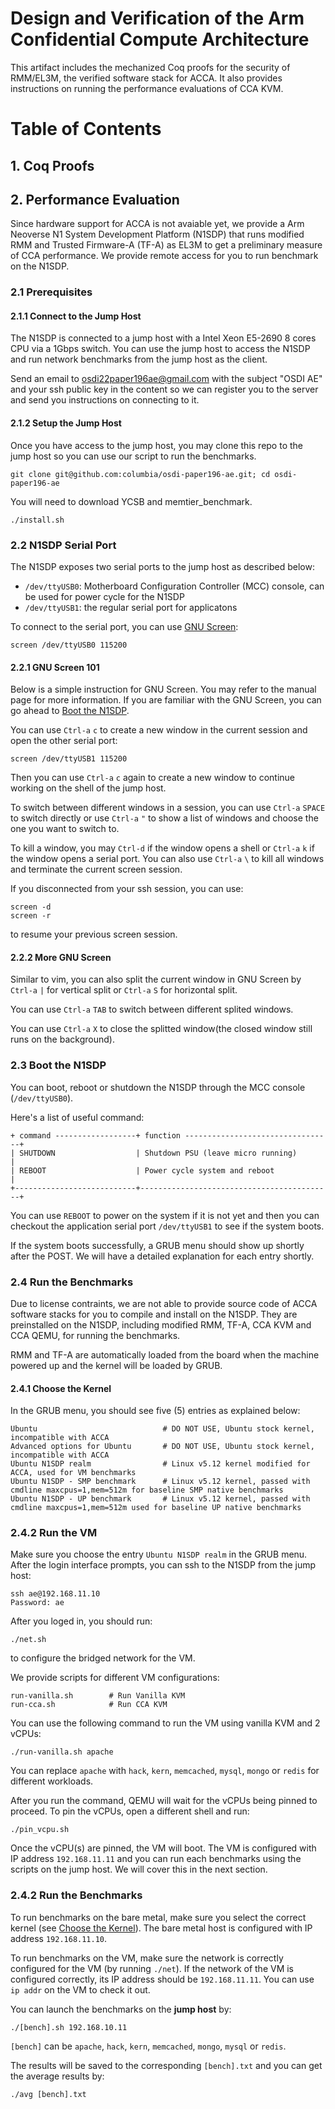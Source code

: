 # Design and Verification of the Arm Confidential Compute Architecture

This artifact includes the mechanized Coq proofs for the security of RMM/EL3M, the verified software stack for ACCA. It also provides instructions on running the performance evaluations of CCA KVM.

# Table of Contents

## 1. Coq Proofs

## 2. Performance Evaluation

Since hardware support for ACCA is not avaiable yet, we provide a Arm Neoverse N1 System Development Platform (N1SDP) that runs modified RMM and 
Trusted Firmware-A (TF-A) as EL3M to get a preliminary measure of CCA performance. We provide remote access for you to run benchmark on the N1SDP. 

### 2.1 Prerequisites

#### 2.1.1 Connect to the Jump Host

The N1SDP is connected to a jump host with a Intel Xeon E5-2690 8 cores CPU via a 1Gbps switch. You can use the jump host to access the N1SDP and
run network benchmarks from the jump host as the client.

Send an email to [osdi22paper196ae@gmail.com](mailto:osdi22paper196ae@gmail.com) with the subject "OSDI AE" and your ssh public key in the content so 
we can register you to the server and send you instructions on connecting to it.


#### 2.1.2 Setup the Jump Host

Once you have access to the jump host, you may clone this repo to the jump host so you can use our script to run the benchmarks.

```
git clone git@github.com:columbia/osdi-paper196-ae.git; cd osdi-paper196-ae
```

You will need to download YCSB and memtier_benchmark.

```
./install.sh
```

### 2.2 N1SDP Serial Port

The N1SDP exposes two serial ports to the jump host as described below:

- `/dev/ttyUSB0`: Motherboard Configuration Controller (MCC) console, can be used for power cycle for the N1SDP
- `/dev/ttyUSB1`: the regular serial port for applicatons

To connect to the serial port, you can use [GNU Screen](https://www.gnu.org/software/screen/):

```
screen /dev/ttyUSB0 115200
```
#### 2.2.1 GNU Screen 101

Below is a simple instruction for GNU Screen. You may refer to the manual page for more information.
If you are familiar with the GNU Screen, you can go ahead to [Boot the N1SDP](#23-boot-the-n1sdp).

You can use `Ctrl-a` `c` to create a new window in the current session and open the other serial port:

```
screen /dev/ttyUSB1 115200
```

Then you can use `Ctrl-a` `c` again to create a new window to continue working on the shell of the jump host.

To switch between different windows in a session, you can use `Ctrl-a` `SPACE` to switch directly or use `Ctrl-a` `"` to show a list of windows
and choose the one you want to switch to.

To kill a window, you may `Ctrl-d` if the window opens a shell or `Ctrl-a` `k` if the window opens a serial port.
You can also use `Ctrl-a` `\` to kill all windows and terminate the current screen session.

If you disconnected from your ssh session, you can use:

```
screen -d
screen -r
```

to resume your previous screen session.

#### 2.2.2 More GNU Screen

Similar to vim, you can also split the current window in GNU Screen by `Ctrl-a` `|` for vertical split or `Ctrl-a` `S` for horizontal split.

You can use `Ctrl-a` `TAB` to switch between different splited windows.

You can use `Ctrl-a` `X` to close the splitted window(the closed window still runs on the background).

### 2.3 Boot the N1SDP

You can boot, reboot or shutdown the N1SDP through the MCC console (`/dev/ttyUSB0`).

Here's a list of useful command:

```
+ command ------------------+ function ---------------------------------+
| SHUTDOWN                  | Shutdown PSU (leave micro running)        |
| REBOOT                    | Power cycle system and reboot             |
+---------------------------+-------------------------------------------+
```

You can use `REBOOT` to power on the system if it is not yet and then you can checkout the application serial port `/dev/ttyUSB1` to see if the system
boots.

If the system boots successfully, a GRUB menu should show up shortly after the POST. We will have a detailed explanation for each entry shortly.

### 2.4 Run the Benchmarks

Due to license contraints, we are not able to provide source code of ACCA software stacks for you to compile and install on the N1SDP.
They are preinstalled on the N1SDP, including modified RMM, TF-A, CCA KVM and CCA QEMU, for running the benchmarks.

RMM and TF-A are automatically loaded from the board when the machine powered up and the kernel will be loaded by GRUB.

#### 2.4.1 Choose the Kernel

In the GRUB menu, you should see five (5) entries as explained below:

```
Ubuntu                            # DO NOT USE, Ubuntu stock kernel, incompatible with ACCA
Advanced options for Ubuntu       # DO NOT USE, Ubuntu stock kernel, incompatible with ACCA
Ubuntu N1SDP realm                # Linux v5.12 kernel modified for ACCA, used for VM benchmarks
Ubuntu N1SDP - SMP benchmark      # Linux v5.12 kernel, passed with cmdline maxcpus=1,mem=512m for baseline SMP native benchmarks
Ubuntu N1SDP - UP benchmark       # Linux v5.12 kernel, passed with cmdline maxcpus=1,mem=512m used for baseline UP native benchmarks
```

### 2.4.2 Run the VM

Make sure you choose the entry `Ubuntu N1SDP realm` in the GRUB menu. After the login interface prompts, you can ssh to the N1SDP from the jump host:

```
ssh ae@192.168.11.10
Password: ae
```

After you loged in, you should run:

```
./net.sh
```

to configure the bridged network for the VM.

We provide scripts for different VM configurations:

```
run-vanilla.sh        # Run Vanilla KVM
run-cca.sh            # Run CCA KVM
```

You can use the following command to run the VM using vanilla KVM and 2 vCPUs:

```
./run-vanilla.sh apache
```

You can replace `apache` with `hack`, `kern`, `memcached`, `mysql`, `mongo` or `redis` for different workloads.

After you run the command, QEMU will wait for the vCPUs being pinned to proceed. To pin the vCPUs, open a different shell and run:

```
./pin_vcpu.sh
```

Once the vCPU(s) are pinned, the VM will boot. The VM is configured with IP address `192.168.11.11` and you can run each benchmarks using the
scripts on the jump host. We will cover this in the next section.

### 2.4.2 Run the Benchmarks

To run benchmarks on the bare metal, make sure you select the correct kernel (see [Choose the Kernel](#241-choose-the-kernel)). The bare metal host is
configured with IP address `192.168.11.10`.

To run benchmarks on the VM, make sure the network is correctly configured for the VM (by running `./net`).
If the network of the VM is configured correctly, its IP address should be `192.168.11.11`. You can use `ip addr` on the VM to check it out.

You can launch the benchmarks on the **jump host** by:

```
./[bench].sh 192.168.10.11
```

`[bench]` can be `apache`, `hack`, `kern`, `memcached`, `mongo`, `mysql` or `redis`.

The results will be saved to the corresponding `[bench].txt` and you can get the average results by:

```
./avg [bench].txt
```

